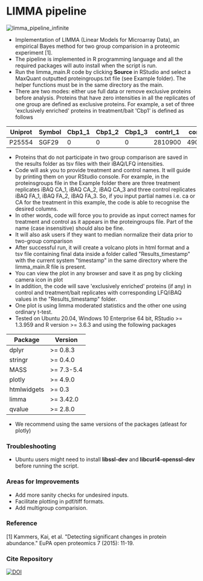 # LIMMA pipeline

![limma_pipeline_infinite](https://user-images.githubusercontent.com/29901809/32143726-4a82b77c-bcae-11e7-8435-b447cc2274c0.gif)

* Implementation of LIMMA (Linear Models for Microarray Data), an empirical Bayes method for two group comparision in a proteomic experiment [1].
* The pipeline is implemented in R programming language and all the required packages will auto install when the script is run.
* Run the limma_main.R code by clicking **Source** in RStudio and select a MaxQuant outputted proteingroups.txt file (see Example folder). The helper functions must be in the same directory as the main. 
* There are two modes: either use full data or remove exclusive proteins before analysis. Proteins that have zero intensities in all the replicates of one group are defined as exclusive proteins. For example, a set of three 'exclusively enriched' proteins in treatment/bait 'Cbp1' is defined as follows

 |Uniprot | Symbol  |Cbp1_1  |  Cbp1_2  |  Cbp1_3  |  contrl_1 |   contrl_2  |  contrl_3|
 |--------|---------|--------|----------|----------|-----------|-------------|----------|
 |P25554  |SGF29    |0       |     0    |    0     |   2810900 |    4903800  |     0    |
* Proteins that do not participate in two group comparison are saved in the results folder as tsv files with their iBAQ/LFQ intensities.
* Code will ask you to provide treatment and control names. It will guide by printing them on your RStudio console. For example, in the proteinsgroups file in the Example folder there are three treatment replicates iBAQ CA_1, iBAQ CA_2, iBAQ CA_3 and three control replicates iBAQ FA_1, iBAQ FA_2, iBAQ FA_3. So, if you input partial names i.e. ca or CA for the treatment in this example, the code is able to recognise the desired columns.
* In other words, code will force you to provide as input correct names for treatment and control as it appears in the proteingroups file. Part of the name (case insensitive) should also be fine.
* It will also ask users if they want to median normalize their data prior to two-group comparison 
* After successful run, it will create a volcano plots in html format and a tsv file containing final data inside a folder called "Results_timestamp" with the current system "timestamp" in the same directory where the limma_main.R file is present. 
* You can view the plot in any browser and save it as png by clicking camera icon in plot
* In addition, the code will save 'exclusively enriched' proteins (if any) in control and treatment/bait replicates with corresponding LFQ/iBAQ values in the "Results_timestamp" folder.
* One plot is using limma moderated statistics and the other one using ordinary t-test.
* Tested on Ubuntu 20.04, Windows 10 Enterprise 64 bit, RStudio >= 1.3.959 and R version >= 3.6.3 and using the following packages

| Package  | Version |
| ------------- | ------------- |
| dplyr         | >= 0.8.3  |
| stringr       | >= 0.4.0  |
| MASS       | >= 7.3-5.4 |
| plotly       | >= 4.9.0  |
| htmlwidgets       | >= 0.3 |
| limma       | >= 3.42.0  |
| qvalue       | >= 2.8.0  |

* We recommend using the same versions of the packages (atleast for plotly)

### Troubleshooting
* Ubuntu users might need to install **libssl-dev** and **libcurl4-openssl-dev** before running the script.

### Areas for Improvements
* Add more sanity checks for undesired inputs.
* Facilitate plotting in pdf/tiff formats.
* Add multigroup comparision.

### Reference
[1] Kammers, Kai, et al. "Detecting significant changes in protein abundance." EuPA open proteomics 7 (2015): 11-19.

### Cite Repository

[![DOI](https://zenodo.org/badge/DOI/10.5281/zenodo.3835993.svg)](https://doi.org/10.5281/zenodo.3835993)
